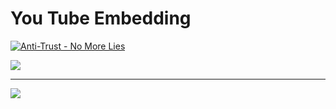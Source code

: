 # You Tube Embedding

[![Anti-Trust - No More Lies](https://img.youtube.com/vi/C5fKGla-RtQ/0.jpg)](https://www.youtube.com/watch?v=C5fKGla-RtQ)

![](https://img.youtube.com/vi/C5fKGla-RtQ/maxresdefault.jpg)

----

<style>

.video { position: relative; 
        width: 100%; 
        max-width: 1280px;
}

.video a {
   position: absolute;
   display: block;
   background: url(YouTubePlay.png);
   background-repeat: no-repeat;
   background-position-x: center;
   background-position-y:
   background-size: cover;
   height: 20%;
   width: 16%;
   bottom: 10%;
   right: 5%;
}
</style>

<div class="video">
    <img src="https://img.youtube.com/vi/C5fKGla-RtQ/maxresdefault.jpg" />
    <a href="https://img.youtube.com/vi/C5fKGla-RtQ/0.jpg"></a>
</div>
